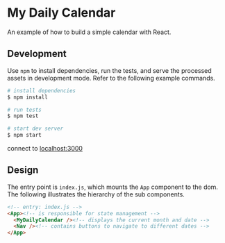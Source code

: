 # My Daily Calendar

An example of how to build a simple calendar with React.

## Development

Use `npm` to install dependencies, run the tests, and serve the processed assets in development mode. Refer to the following example commands.

```bash
# install dependencies
$ npm install

# run tests
$ npm test

# start dev server
$ npm start
```

connect to [localhost:3000](http://localhost:3000)

## Design

The entry point is `index.js`, which mounts the `App` component to the dom.  The following illustrates the hierarchy of the sub components.

```html
<!-- entry: index.js -->
<App><!-- is responsible for state management -->
  <MyDailyCalendar /><!-- displays the current month and date -->
  <Nav /><!-- contains buttons to navigate to different dates -->
</App>
```